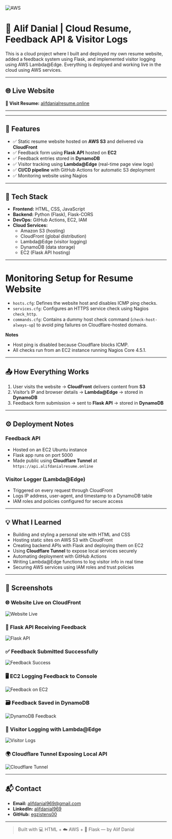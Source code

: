 ![AWS](https://img.shields.io/badge/Built%20on-AWS-orange)

# 💼 Alif Danial | Cloud Resume, Feedback API & Visitor Logs

This is a cloud project where I built and deployed my own resume website, added a feedback system using Flask, and implemented visitor logging using AWS Lambda@Edge. Everything is deployed and working live in the cloud using AWS services.

---

## 🌐 Live Website

**🔗 Visit Resume:** [alifdanialresume.online](https://alifdanialresume.online)

---

---

## 🚀 Features

- ✅ Static resume website hosted on **AWS S3** and delivered via **CloudFront**
- ✅ Feedback form using **Flask API** hosted on **EC2**
- ✅ Feedback entries stored in **DynamoDB**
- ✅ Visitor tracking using **Lambda@Edge** (real-time page view logs)
- ✅ **CI/CD pipeline** with GitHub Actions for automatic S3 deployment
- ✅ Monitoring website using Nagios

---

## 🧪 Tech Stack

- **Frontend:** HTML, CSS, JavaScript
- **Backend:** Python (Flask), Flask-CORS
- **DevOps:** GitHub Actions, EC2, IAM
- **Cloud Services:**
  - Amazon S3 (hosting)
  - CloudFront (global distribution)
  - Lambda@Edge (visitor logging)
  - DynamoDB (data storage)
  - EC2 (Flask API hosting)

---
# Monitoring Setup for Resume Website


- `hosts.cfg`: Defines the website host and disables ICMP ping checks.
- `services.cfg`: Configures an HTTPS service check using Nagios `check_http`.
- `commands.cfg`: Contains a dummy host check command (`check-host-always-up`) to avoid ping failures on Cloudflare-hosted domains.

**Notes**

- Host ping is disabled because Cloudflare blocks ICMP.
- All checks run from an EC2 instance running Nagios Core 4.5.1.

---

## 📤 How Everything Works

1. User visits the website → **CloudFront** delivers content from **S3**
2. Visitor’s IP and browser details → **Lambda@Edge** → stored in **DynamoDB**
3. Feedback form submission → sent to **Flask API** → stored in **DynamoDB**

---

## ⚙️ Deployment Notes

### Feedback API
- Hosted on an EC2 Ubuntu instance
- Flask app runs on port 5000
- Made public using **Cloudflare Tunnel** at `https://api.alifdanialresume.online`

### Visitor Logger (Lambda@Edge)
- Triggered on every request through CloudFront
- Logs IP address, user-agent, and timestamp to a DynamoDB table
- IAM roles and policies configured for secure access

---

## 💡 What I Learned

- Building and styling a personal site with HTML and CSS
- Hosting static sites on AWS S3 with CloudFront
- Creating backend APIs with Flask and deploying them on EC2
- Using **Cloudflare Tunnel** to expose local services securely
- Automating deployment with GitHub Actions
- Writing Lambda@Edge functions to log visitor info in real time
- Securing AWS services using IAM roles and trust policies

---

## 📸 Screenshots

### 🌐 Website Live on CloudFront
![Website Live](screenshots/website%20live.png)

### 🧠 Flask API Receiving Feedback
![Flask API](screenshots/flask%20api.png)

### ✅ Feedback Submitted Successfully
![Feedback Success](screenshots/feedback%20success.png)

### 🖥️ EC2 Logging Feedback to Console
![Feedback on EC2](screenshots/feedback%20success%20-%20ec2.png)

### 🗃️ Feedback Saved in DynamoDB
![DynamoDB Feedback](screenshots/dynamodb%20feedback.png)

### 🧾 Visitor Logging with Lambda@Edge
![Visitor Logs](screenshots/visitor%20logs.png)

### 🌍 Cloudflare Tunnel Exposing Local API
![Cloudflare Tunnel](screenshots/cloudfare%20tunnel.png)


---

## 📬 Contact

- **Email:** alifdanial969@gmail.com  
- **LinkedIn:** [alifdanial969](https://www.linkedin.com/in/alifdanial969)  
- **GitHub:** [egzistens00](https://github.com/egzistens00)

---

> Built with 💻 HTML + ☁️ AWS + 🐍 Flask — by Alif Danial

